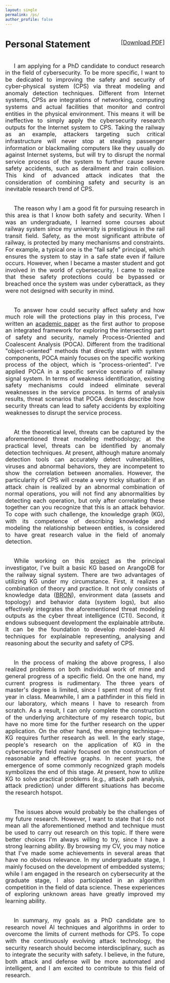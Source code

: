 ```yaml
---
layout: single
permalink: /ps/
author_profile: false
---
```

<!-- 
1. 我的研究兴趣，并对这个研究领域的问题进行一个概括
2. 我在这个领域已有的成果或进展
3. 通过我的研究，我发现的更具体的问题
4. 解释一些可能被误会的地方
5. 总结
-->
<style>h1{font-weight:normal}</style>
<style>body{line-height:1.2; text-align: justify}</style>
<h1><b>Personal Statement</b> <div style="float:right;"><font size='4'><a href="https://github.com/jayzheng98/jayzheng98.github.io/tree/master/files">[Download PDF]</a></font></div></h1>

<font size='4'><br>
&ensp;&ensp;&ensp;I am applying for a PhD candidate to conduct research in the field of cybersecurity. To be more specific, I want to be dedicated to improving the safety and security of cyber-physical system (CPS) via threat modeling and anomaly detection techniques. Different from Internet systems, CPSs are integrations of networking, computing systems and actual facilities that monitor and control entities in the physical environment. This means it will be ineffective to simply apply the cybersecurity research outputs for the Internet system to CPS. Taking the railway as an example, attackers targeting such critical infrastructure will never stop at stealing passenger information or blackmailing computers like they usually do against Internet systems, but will try to disrupt the normal service process of the system to further cause severe safety accidents, such as derailment and train collision. This kind of advanced attack indicates that the consideration of combining safety and security is an inevitable research trend of CPS.<br><br>

&ensp;&ensp;&ensp;The reason why I am a good fit for pursuing research in this area is that I know both safety and security. When I was an undergraduate, I learned some courses about railway system since my university is prestigious in the rail transit field. Safety, as the most significant attribute of railway, is protected by many mechanisms and constraints. For example, a typical one is the "fail safe" principal, which ensures the system to stay in a safe state even if failure occurs. However, when I became a master student and got involved in the world of cybersecurity, I came to realize that these safety protections could be bypassed or breached once the system was under cyberattack, as they were not designed with security in mind.<br><br>

&ensp;&ensp;&ensp;To answer how could security affect safety and how much role will the protections play in this process, I've written an <a href="https://jayzheng98.github.io/publication/paper-number-1">academic paper</a> as the first author to propose an integrated framework for exploring the intersecting part of safety and security, namely Process-Oriented and Coalescent Analysis (POCA). Different from the traditional "object-oriented" methods that directly start with system components, POCA mainly focuses on the specific working process of the object, which is "process-oriented". I've applied POCA in a specific service scenario of railway signal system. In terms of weakness identification, existing safety mechanisms could indeed eliminate several weaknesses in the service process. In terms of analysis results, threat scenarios that POCA designs describe how security threats can lead to safety accidents by exploiting weaknesses to disrupt the service process.<br><br>

&ensp;&ensp;&ensp;At the theoretical level, threats can be captured by the aforementioned threat modeling methodology; at the practical level, threats can be identified by anomaly detection techniques. At present, although mature anomaly detection tools can accurately detect vulnerabilities, viruses and abnormal behaviors, they are incompetent to show the correlation between anomalies. However, the particularity of CPS will create a very tricky situation: if an attack chain is realized by an abnormal combination of normal operations, you will not find any abnormalities by detecting each operation, but only after correlating these together can you recognize that this is an attack behavior. To cope with such challenge, the knowledge graph (KG), with its competence of describing knowledge and modeling the relationship between entities, is considered to have great research value in the field of anomaly detection.<br><br>

&ensp;&ensp;&ensp;While working on this <a href="https://jayzheng98.github.io/projects/project2">project</a> as the principal investigator, I've built a basic KG based on ArangoDB for the railway signal system. There are two advantages of utilizing KG under my circumstance. First, it realizes a combination of theory and practice. It not only consists of knowledge data (<a href="https://github.com/ALFA-group/BRON">BRON</a>), environment data (assets and topology) and behavior data (system logs), but also effectively integrates the aforementioned threat modeling outputs as the cyber threat intelligence (CTI). Second, it endows subsequent development the explainable attribute. It can be the foundation to develop model-based AI techniques for explainable representing, analysing and reasoning about the security and safety of CPS.<br><br>

&ensp;&ensp;&ensp;In the process of making the above progress, I also realized problems on both individual work of mine and general progress of a specific field. On the one hand, my current progress is rudimentary. The three years of master's degree is limited, since I spent most of my first year in class. Meanwhile, I am a pathfinder in this field in our laboratory, which means I have to research from scratch. As a result, I can only complete the construction of the underlying architecture of my research topic, but have no more time for the further research on the upper application. On the other hand, the emerging technique--KG requires further research as well. In the early stage, people's research on the application of KG in the cybersecurity field mainly focused on the construction of reasonable and effective graphs. In recent years, the emergence of some commonly recognized graph models symbolizes the end of this stage. At present, how to utilize KG to solve practical problems (e.g., attack path analysis, attack prediction) under different situations has become the research hotspot.<br><br>

&ensp;&ensp;&ensp;The issues above would probably be the challenges of my future research. However, I want to state that I do not mean all the aforementioned method and technique must be used to carry out research on this topic. If there were better choices I'm always willing to try, since I have a strong learning ability. By browsing my CV, you may notice that I've made some achievements in several areas that have no obvious relevance. In my undergraduate stage, I mainly focused on the development of embedded systems; while I am engaged in the research on cybersecurity at the graduate stage, I also participated in an algorithm competition in the field of data science. These experiences of exploring unknown areas have greatly improved my learning ability.<br><br>

&ensp;&ensp;&ensp;In summary, my goals as a PhD candidate are to research novel AI techniques and algorithms in order to overcome the limits of current methods for CPS. To cope with the continuously evolving attack technology, the security research should become interdisciplinary, such as to integrate the security with safety. I believe, in the future, both attack and defense will be more automated and intelligent, and I am excited to contribute to this field of research. 
</font>
